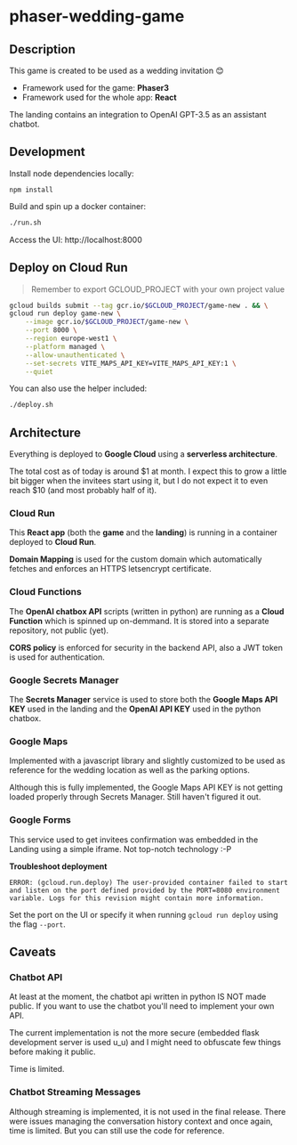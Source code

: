 # phaser-wedding-game

## Description

This game is created to be used as a wedding invitation 😊

- Framework used for the game: **Phaser3**
- Framework used for the whole app: **React**

The landing contains an integration to OpenAI GPT-3.5 as an assistant chatbot.

## Development

Install node dependencies locally:

```
npm install
```

Build and spin up a docker container:

```bash
./run.sh
```

Access the UI: http://localhost:8000

## Deploy on Cloud Run

> Remember to export GCLOUD_PROJECT with your own project value

```bash
gcloud builds submit --tag gcr.io/$GCLOUD_PROJECT/game-new . && \
gcloud run deploy game-new \
    --image gcr.io/$GCLOUD_PROJECT/game-new \
    --port 8000 \
    --region europe-west1 \
    --platform managed \
    --allow-unauthenticated \
    --set-secrets VITE_MAPS_API_KEY=VITE_MAPS_API_KEY:1 \
    --quiet
```

You can also use the helper included:

```bash
./deploy.sh
```

## Architecture

Everything is deployed to **Google Cloud** using a **serverless architecture**.

The total cost as of today is around $1 at month. I expect this to grow a little bit bigger when the invitees start using it, but I do not expect it to even reach $10 (and most probably half of it).

### Cloud Run

This **React app** (both the **game** and the **landing**) is running in a container deployed to **Cloud Run**.

**Domain Mapping** is used for the custom domain which automatically fetches and enforces an HTTPS letsencrypt certificate.

### Cloud Functions

The **OpenAI chatbox API** scripts (written in python) are running as a **Cloud Function** which is spinned up on-demmand. It is stored into a separate repository, not public (yet).

**CORS policy** is enforced for security in the backend API, also a JWT token is used for authentication.

### Google Secrets Manager

The **Secrets Manager** service is used to store both the **Google Maps API KEY** used in the landing and the **OpenAI API KEY** used in the python chatbox.

### Google Maps

Implemented with a javascript library and slightly customized to be used as reference for the wedding location as well as the parking options.

Although this is fully implemented, the Google Maps API KEY is not getting loaded properly through Secrets Manager. Still haven't figured it out.

### Google Forms

This service used to get invitees confirmation was embedded in the Landing using a simple iframe. Not top-notch technology :-P

**Troubleshoot deployment**

```
ERROR: (gcloud.run.deploy) The user-provided container failed to start and listen on the port defined provided by the PORT=8080 environment variable. Logs for this revision might contain more information.
```

Set the port on the UI or specify it when running `gcloud run deploy` using the flag `--port`.

## Caveats

### Chatbot API

At least at the moment, the chatbot api written in python IS NOT made public. If you want to use the chatbot you'll need to implement your own API.

The current implementation is not the more secure (embedded flask development server is used u_u) and I might need to obfuscate few things before making it public.

Time is limited.

### Chatbot Streaming Messages

Although streaming is implemented, it is not used in the final release. There were issues managing the conversation history context and once again, time is limited. But you can still use the code for reference.